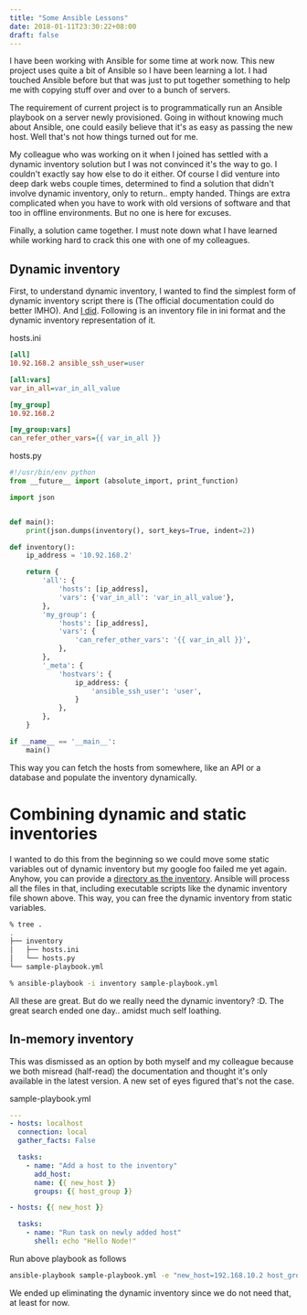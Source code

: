 ```yaml
---
title: "Some Ansible Lessons"
date: 2018-01-11T23:30:22+08:00
draft: false
---
```


I have been working with Ansible for some time at work now. This new project
uses quite a bit of Ansible so I have been learning a lot. I had touched
Ansible before but that was just to put together something to help me with
copying stuff over and over to a bunch of servers.

The requirement of current project is to programmatically run an Ansible
playbook on a server newly provisioned. Going in without knowing much about
Ansible, one could easily believe that it's as easy as passing the new host.
Well that's not how things turned out for me.

My colleague who was working on it when I joined has settled with a dynamic
inventory solution but I was not convinced it's the way to go. I couldn't
exactly say how else to do it either. Of course I did venture into deep dark
webs couple times, determined to find a solution that didn't involve dynamic
inventory, only to return.. empty handed. Things are extra complicated when you
have to work with old versions of software and that too in offline
environments. But no one is here for excuses.

Finally, a solution came together. I must note down what I have learned
while working hard to crack this one with one of my colleagues.

## Dynamic inventory

First, to understand dynamic inventory, I wanted to find the simplest form of
dynamic inventory script there is (The official documentation could do better
IMHO). And [I did](https://adamj.eu/tech/2016/12/04/writing-a-custom-ansible-dynamic-inventory-script/).
Following is an inventory file in ini format and the dynamic inventory
representation of it.

hosts.ini
```ini
[all]
10.92.168.2 ansible_ssh_user=user

[all:vars]
var_in_all=var_in_all_value

[my_group]
10.92.168.2

[my_group:vars]
can_refer_other_vars={{ var_in_all }}
```

hosts.py
```python
#!/usr/bin/env python
from __future__ import (absolute_import, print_function)

import json


def main():
    print(json.dumps(inventory(), sort_keys=True, indent=2))

def inventory():
    ip_address = '10.92.168.2'

    return {
        'all': {
            'hosts': [ip_address],
            'vars': {'var_in_all': 'var_in_all_value'},
        },
        'my_group': {
            'hosts': [ip_address],
            'vars': {
                'can_refer_other_vars': '{{ var_in_all }}',
            },
        },
        '_meta': {
            'hostvars': {
                ip_address: {
                    'ansible_ssh_user': 'user',
                }
            },
        },
    }

if __name__ == '__main__':
    main()
```

This way you can fetch the hosts from somewhere, like an API or a database and
populate the inventory dynamically.


# Combining dynamic and static inventories

I wanted to do this from the beginning so we could move some static variables
out of dynamic inventory but my google foo failed me yet again. Anyhow, you can
provide a [directory as the inventory](http://allandenot.com/devops/2015/01/16/ansible-with-multiple-inventory-files.html).
Ansible will process all the files in that, including executable scripts like
the dynamic inventory file shown above. This way, you can free the dynamic
inventory from static variables.

```sh
% tree .
.
├── inventory
│   ├── hosts.ini
│   └── hosts.py
└── sample-playbook.yml

% ansible-playbook -i inventory sample-playbook.yml
```

All these are great. But do we really need the dynamic inventory? :D. The great
search ended one day.. amidst much self loathing.

## In-memory inventory

This was dismissed as an option by both myself and my colleague because we both
misread (half-read) the documentation and thought it's only available in the
latest version. A new set of eyes figured that's not the case.

sample-playbook.yml
```yaml
---
- hosts: localhost
  connection: local
  gather_facts: False

  tasks:
    - name: "Add a host to the inventory"
      add_host:
      name: {{ new_host }}
      groups: {{ host_group }}

- hosts: {{ new_host }}

  tasks:
    - name: "Run task on newly added host"
      shell: echo "Hello Node!"
```

Run above playbook as follows

```bash
ansible-playbook sample-playbook.yml -e "new_host=192.168.10.2 host_group=web"
```

We ended up eliminating the dynamic inventory since we do not need that, at
least for now.

